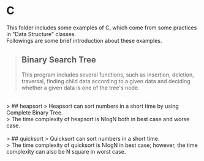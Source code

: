 # C
This folder includes some examples of C, which come from some practices in "Data Structure" classes. <br>
Followings are some brief introduction about these examples. <br>
> ## Binary Search Tree
> This program includes several functions, such as insertion, deletion, traversal, finding child data according to a given data and deciding whether a given data is one of the tree's node. <br>
<br>
> ## heapsort
> Heapsort can sort numbers in a short time by using Complete Binary Tree. <br>
> The time complexity of heapsort is NlogN both in best case and worse case. <br>
<br>
> ## quicksort
> Quicksort can sort numbers in a short time. <br>
> The time complexity of quicksort is NlogN in best case; however, the time complexity can also be N square in worst case. <br>
